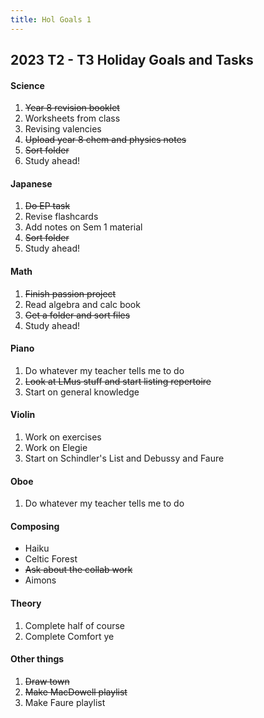 ```yaml
---
title: Hol Goals 1
---
```


## 2023 T2 - T3 Holiday Goals and Tasks
#### Science
1. ~~Year 8 revision booklet~~
2. Worksheets from class
3. Revising valencies
4. ~~Upload year 8 chem and physics notes~~
5. ~~Sort folder~~
6. Study ahead!

#### Japanese
1. ~~Do EP task~~
2. Revise flashcards
3. Add notes on Sem 1 material
4. ~~Sort folder~~
5. Study ahead!

#### Math
1. ~~Finish passion project~~
2. Read algebra and calc book
3. ~~Get a folder and sort files~~
4. Study ahead!

#### Piano
1. Do whatever my teacher tells me to do
2. ~~Look at LMus stuff and start listing repertoire~~
3. Start on general knowledge

#### Violin
1. Work on exercises
2. Work on Elegie
3. Start on Schindler's List and Debussy and Faure

#### Oboe
1. Do whatever my teacher tells me to do

#### Composing
- Haiku
- Celtic Forest
- ~~Ask about the collab work~~
- Aimons

#### Theory
1. Complete half of course
2. Complete Comfort ye

#### Other things
1. ~~Draw town~~
2. ~~Make MacDowell playlist~~
3. Make Faure playlist